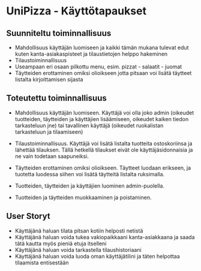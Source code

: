 # UniPizza - Käyttötapaukset

## Suunniteltu toiminnallisuus

* Mahdollisuus käyttäjän luomiseen ja kaikki tämän mukana tulevat edut kuten kanta-asiakaspisteet ja tilaustietojen helppo hakeminen
* Tilaustoiminnallisuus
* Useampaan eri osaan pilkottu menu, esim. pizzat - salaatit - juomat
* Täytteiden erottaminen omiksi olioikseen jotta pitsaan voi lisätä täytteet listalta kirjoittamisen sijasta

## Toteutettu toiminnallisuus

* Mahdollisuus käyttäjän luomiseen. Käyttäjä voi olla joko admin (oikeudet tuotteiden, täytteiden ja käyttäjien lisäämiseen, oikeudet kaiken tiedon tarkasteluun jne) tai tavallinen käyttäjä (oikeudet ruokalistan tarkasteluun ja tilaamiseen)
* Tilaustoiminnallisuus. Käyttäjä voi lisätä listalta tuotteita ostoskoriinsa ja lähettää tilauksen. Tällä hetkellä tilaukset eivät ole käyttäjäsidonnaisia ja ne vain todetaan saapuneiksi.
* Täytteiden erottaminen omiksi olioikseen. Täytteet luodaan erikseen, ja tuotetta luodessa siihen voi lisätä täytteitä listalta ruksimalla.

* Tuotteiden, täytteiden ja käyttäjien luominen admin-puolella.
* Tuotteiden ja täytteiden muokkaaminen ja poistaminen.

## User Storyt

* Käyttäjänä haluan tilata pitsan kotiin helposti netistä
* Käyttäjänä haluan voida tukea vakiopaikkaani kanta-asiakkaana ja saada tätä kautta myös pieniä etuja itselleni
* Käyttäjänä haluan voida tarkastella tilaushistoriaani
* Käyttäjänä haluan voida luoda oman käyttäjätilini ja täten helpottaa tilaamista entisestään